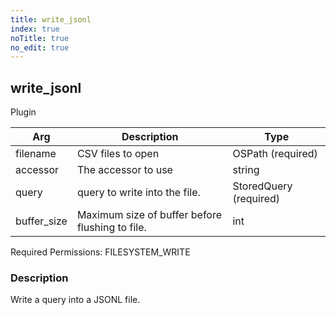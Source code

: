```yaml
---
title: write_jsonl
index: true
noTitle: true
no_edit: true
---
```




<div class="vql_item"></div>


## write_jsonl
<span class='vql_type label label-warning pull-right page-header'>Plugin</span>



<div class="vqlargs"></div>

Arg | Description | Type
----|-------------|-----
filename|CSV files to open|OSPath (required)
accessor|The accessor to use|string
query|query to write into the file.|StoredQuery (required)
buffer_size|Maximum size of buffer before flushing to file.|int

Required Permissions: 
<span class="linkcolour label label-success">FILESYSTEM_WRITE</span>

### Description

Write a query into a JSONL file.

